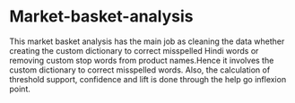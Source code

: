 # Market-basket-analysis
This market basket analysis has the main job as cleaning the data whether creating the custom dictionary to correct misspelled Hindi words or removing custom stop words from product names.Hence it involves the custom dictionary to correct misspelled words. Also, the calculation of threshold support, confidence and lift is done through the help go inflexion point. 
